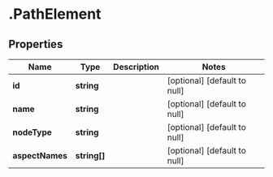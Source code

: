 # .PathElement

## Properties
Name | Type | Description | Notes
------------ | ------------- | ------------- | -------------
**id** | **string** |  | [optional] [default to null]
**name** | **string** |  | [optional] [default to null]
**nodeType** | **string** |  | [optional] [default to null]
**aspectNames** | **string[]** |  | [optional] [default to null]


